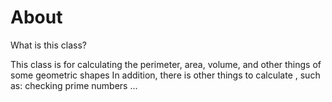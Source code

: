 # About
What is this class?

This class is for calculating the perimeter, area, volume, and other things of some geometric shapes
In addition, there is other things to calculate , such as: checking prime numbers ...

